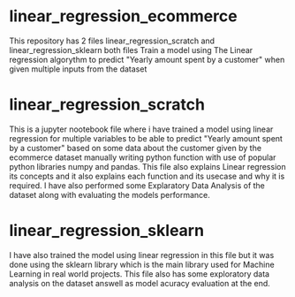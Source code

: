 # linear_regression_ecommerce
This repository has 2 files linear_regression_scratch and linear_regression_sklearn both files Train a model using The Linear regression algorythm to predict "Yearly amount spent by a customer" when given multiple inputs from the dataset 

# linear_regression_scratch
This is a jupyter nootebook file where i have trained a model using linear regression for multiple variables to be able to predict "Yearly amount spent by a customer" based on some data about the customer given by the ecommerce dataset manually writing python function with use of popular python libraries numpy and pandas. This file also explains Linear regression its concepts and it also explains each function and its usecase and why it is required. I have also performed some Explaratory Data Analysis of the dataset along with evaluating the models performance.

# linear_regression_sklearn
I have also trained the model using linear regression in this file but it was done using the sklearn library which is the main library used for Machine Learning in real world projects. This file also has some exploratory data analysis on the dataset answell as model acuracy evaluation at the end.
